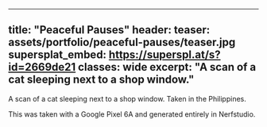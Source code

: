 
---
title: "Peaceful Pauses"
header:
  teaser: assets/portfolio/peaceful-pauses/teaser.jpg
  supersplat_embed: https://superspl.at/s?id=2669de21
classes: wide
excerpt: "A scan of a cat sleeping next to a shop window."
---

A scan of a cat sleeping next to a shop window. Taken in the Philippines.

This was taken with a Google Pixel 6A and generated entirely in Nerfstudio.
